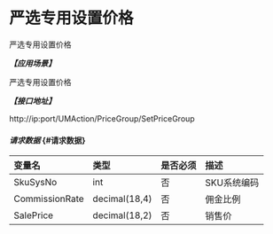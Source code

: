 # 严选专用设置价格

严选专用设置价格

_**【应用场景】**_

严选专用设置价格

_**【接口地址】**_

http://ip:port/UMAction/PriceGroup/SetPriceGroup



#### _请求数据_ {#请求数据}


| 变量名 | 类型 | 是否必须 | 描述 |
| :--- | :--- | :--- | :--- |
| SkuSysNo| int | 否 | SKU系统编码 |
| CommissionRate | decimal\(18,4\) | 否 | 佣金比例 |
| SalePrice | decimal\(18,2\) | 否 | 销售价 |








